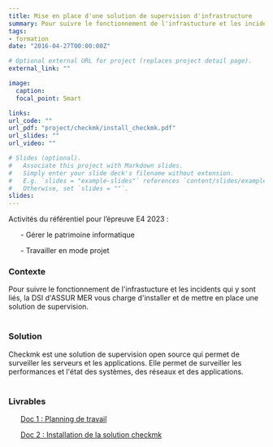 ```yaml
---
title: Mise en place d'une solution de supervision d'infrastructure
summary: Pour suivre le fonctionnement de l'infrastucture et les incidents qui y sont liés, la DSI d'ASSUR MER vous charge d'installer et de mettre en place une solution de supervision.
tags:
- formation
date: "2016-04-27T00:00:00Z"

# Optional external URL for project (replaces project detail page).
external_link: ""

image:
  caption: 
  focal_point: Smart

links:
url_code: ""
url_pdf: "project/checkmk/install_checkmk.pdf"
url_slides: ""
url_video: ""

# Slides (optional).
#   Associate this project with Markdown slides.
#   Simply enter your slide deck's filename without extension.
#   E.g. `slides = "example-slides"` references `content/slides/example-slides.md`.
#   Otherwise, set `slides = ""`.
slides:
---
```


<p>Activités du référentiel pour l’épreuve E4 2023 :

<ul>- Gérer le patrimoine informatique</ul>
<ul>- Travailler en mode projet</ul>
</p>
<h3>Contexte</h3>

Pour suivre le fonctionnement de l'infrastucture et les incidents qui y sont liés, la DSI d'ASSUR MER vous charge d'installer et de mettre en place une solution de supervision.
<br>
<br>
<h3>Solution</h3>

Checkmk est une solution de supervision open source qui permet de surveiller les serveurs et les applications. Elle permet de surveiller les performances et l'état des systèmes, des réseaux et des applications.
<br>
<br>
<h3>Livrables</h3>
<ul><a href="planning_checkmk.pdf">Doc 1 : Planning de travail</a></ul>
<ul><a href="install_checkmk.pdf">Doc 2 : Installation de la solution checkmk</a></ul>